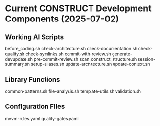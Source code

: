 # Current CONSTRUCT Development Components (2025-07-02)

## Working AI Scripts
before_coding.sh
check-architecture.sh
check-documentation.sh
check-quality.sh
check-symlinks.sh
commit-with-review.sh
generate-devupdate.sh
pre-commit-review.sh
scan_construct_structure.sh
session-summary.sh
setup-aliases.sh
update-architecture.sh
update-context.sh

## Library Functions
common-patterns.sh
file-analysis.sh
template-utils.sh
validation.sh

## Configuration Files
mvvm-rules.yaml
quality-gates.yaml
